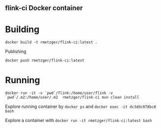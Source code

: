 ## flink-ci Docker container

# Building

```
docker build -t rmetzger/flink-ci:latest .
```

Publishing

```
docker push rmetzger/flink-ci:latest
```

# Running

```
docker run -it -v `pwd`/flink:/home/user/flink -v `pwd`/.m2:/home/user/.m2  rmetzger/flink-ci mvn clean install
```

Explore running container by `docker ps` and `docker exec -it dc3ddc078bc8 bash`

Explore a container with `docker run -it rmetzger/flink-ci:latest bash`

